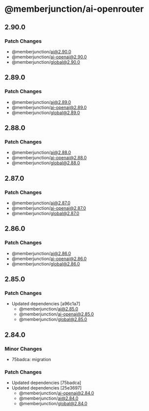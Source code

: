 # @memberjunction/ai-openrouter

## 2.90.0

### Patch Changes

- @memberjunction/ai@2.90.0
- @memberjunction/ai-openai@2.90.0
- @memberjunction/global@2.90.0

## 2.89.0

### Patch Changes

- @memberjunction/ai@2.89.0
- @memberjunction/ai-openai@2.89.0
- @memberjunction/global@2.89.0

## 2.88.0

### Patch Changes

- @memberjunction/ai@2.88.0
- @memberjunction/ai-openai@2.88.0
- @memberjunction/global@2.88.0

## 2.87.0

### Patch Changes

- @memberjunction/ai@2.87.0
- @memberjunction/ai-openai@2.87.0
- @memberjunction/global@2.87.0

## 2.86.0

### Patch Changes

- @memberjunction/ai@2.86.0
- @memberjunction/ai-openai@2.86.0
- @memberjunction/global@2.86.0

## 2.85.0

### Patch Changes

- Updated dependencies [a96c1a7]
  - @memberjunction/ai@2.85.0
  - @memberjunction/ai-openai@2.85.0
  - @memberjunction/global@2.85.0

## 2.84.0

### Minor Changes

- 75badca: migration

### Patch Changes

- Updated dependencies [75badca]
- Updated dependencies [25e3697]
  - @memberjunction/ai-openai@2.84.0
  - @memberjunction/ai@2.84.0
  - @memberjunction/global@2.84.0
